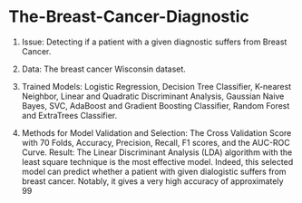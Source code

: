 # The-Breast-Cancer-Diagnostic
1. Issue: Detecting if a patient with a given diagnostic suffers from Breast Cancer. 

2. Data: The breast cancer Wisconsin dataset. 

3. Trained Models: Logistic Regression, Decision Tree Classifier, K-nearest Neighbor, Linear and Quadratic Discriminant Analysis, Gaussian Naive Bayes, SVC, AdaBoost and Gradient Boosting Classifier, Random Forest and ExtraTrees Classifier. 

4. Methods for Model Validation and Selection: The Cross Validation Score with 70 Folds, Accuracy, Precision, Recall, F1 scores, and the AUC-ROC Curve. Result: The Linear Discriminant Analysis (LDA) algorithm with the least square technique is the most effective model. Indeed, this selected model can predict whether a patient with given dialogistic suffers from breast cancer. Notably, it gives a very high accuracy of approximately 99 
